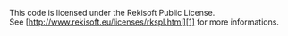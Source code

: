 This code is licensed under the Rekisoft Public License.  
See [http://www.rekisoft.eu/licenses/rkspl.html][1] for more informations.

  [1]: http://www.rekisoft.eu/licenses/rkspl.html
